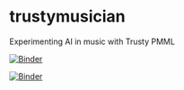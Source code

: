 # trustymusician
Experimenting AI in music with Trusty PMML

[![Binder](https://mybinder.org/badge_logo.svg)](https://mybinder.org/v2/gh/gitgabrio/trustymusician/main)

[![Binder](https://jupyter.org/assets/nav_logo.svg)](https://mybinder.org/v2/gh/gitgabrio/trustymusician/HEAD?urlpath=lab)

